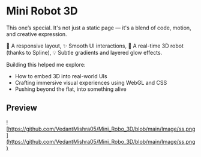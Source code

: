 # Mini Robot 3D 
This one’s special. It's not just a static page — it's a blend of code, motion, and creative expression.

🦾 A responsive layout, 
✨ Smooth UI interactions, 
🤖 A real-time 3D robot (thanks to Spline), 
💡 Subtle gradients and layered glow effects.

Building this helped me explore:
- How to embed 3D into real-world UIs
- Crafting immersive visual experiences using WebGL and CSS
- Pushing beyond the flat, into something alive

## Preview
![https://github.com/VedantMishra05/Mini_Robo_3D/blob/main/Image/ss.png](https://github.com/VedantMishra05/Mini_Robo_3D/blob/main/Image/ss.png)

